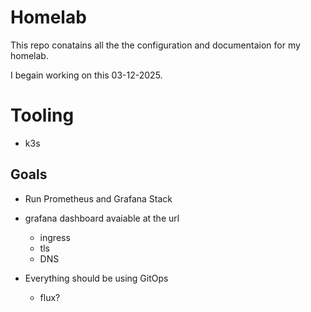 # Homelab

This repo conatains all the the configuration and documentaion for my homelab.

I begain working on this 03-12-2025.

# Tooling

* k3s

## Goals 
* Run Prometheus and Grafana Stack
* grafana dashboard avaiable at the url 
    * ingress 
    * tls
    * DNS

* Everything should be using GitOps
    * flux?
